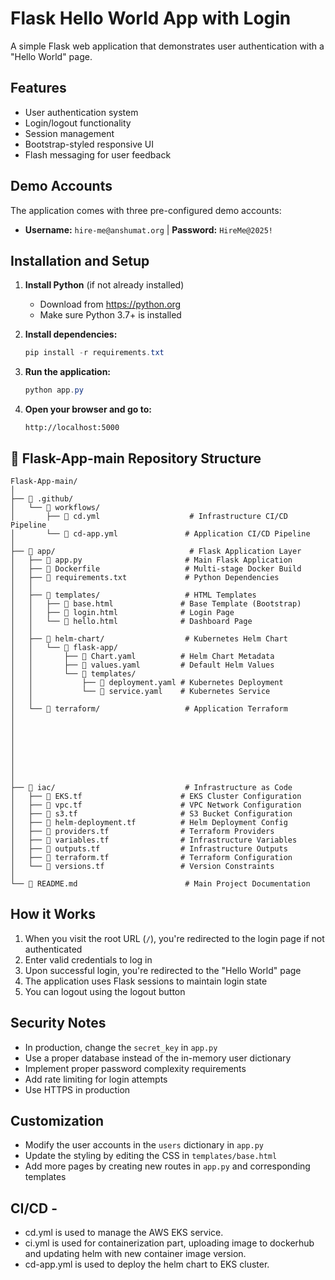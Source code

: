 # Flask Hello World App with Login

A simple Flask web application that demonstrates user authentication with a "Hello World" page.

## Features

- User authentication system
- Login/logout functionality
- Session management
- Bootstrap-styled responsive UI
- Flash messaging for user feedback

## Demo Accounts

The application comes with three pre-configured demo accounts:

- **Username:** `hire-me@anshumat.org` | **Password:** `HireMe@2025!`

## Installation and Setup

1. **Install Python** (if not already installed)
   - Download from https://python.org
   - Make sure Python 3.7+ is installed

2. **Install dependencies:**
   ```powershell
   pip install -r requirements.txt
   ```

3. **Run the application:**
   ```powershell
   python app.py
   ```

4. **Open your browser and go to:**
   ```
   http://localhost:5000
   ```

## 📁 Flask-App-main Repository Structure

```
Flask-App-main/
│
├── 📁 .github/
│   └── 📁 workflows/
│       ├── 📄 cd.yml                    # Infrastructure CI/CD Pipeline
│       └── 📄 cd-app.yml               # Application CI/CD Pipeline
│
├── 📁 app/                              # Flask Application Layer
│   ├── 📄 app.py                       # Main Flask Application
│   ├── 📄 Dockerfile                   # Multi-stage Docker Build
│   ├── 📄 requirements.txt             # Python Dependencies
│   │
│   ├── 📁 templates/                   # HTML Templates
│   │   ├── 📄 base.html               # Base Template (Bootstrap)
│   │   ├── 📄 login.html              # Login Page
│   │   └── 📄 hello.html              # Dashboard Page
│   │
│   ├── 📁 helm-chart/                  # Kubernetes Helm Chart
│   │   └── 📁 flask-app/
│   │       ├── 📄 Chart.yaml          # Helm Chart Metadata
│   │       ├── 📄 values.yaml         # Default Helm Values
│   │       └── 📁 templates/
│   │           ├── 📄 deployment.yaml # Kubernetes Deployment
│   │           └── 📄 service.yaml    # Kubernetes Service
│   │
│   └── 📁 terraform/                   # Application Terraform
│      
│    
│       
│       
│       
│      
│       
│
├── 📁 iac/                             # Infrastructure as Code
│   ├── 📄 EKS.tf                      # EKS Cluster Configuration
│   ├── 📄 vpc.tf                      # VPC Network Configuration
│   ├── 📄 s3.tf                       # S3 Bucket Configuration
│   ├── 📄 helm-deployment.tf          # Helm Deployment Config
│   ├── 📄 providers.tf                # Terraform Providers
│   ├── 📄 variables.tf                # Infrastructure Variables
│   ├── 📄 outputs.tf                  # Infrastructure Outputs
│   ├── 📄 terraform.tf                # Terraform Configuration
│   └── 📄 versions.tf                 # Version Constraints
│
└── 📄 README.md                        # Main Project Documentation
```

## How it Works

1. When you visit the root URL (`/`), you're redirected to the login page if not authenticated
2. Enter valid credentials to log in
3. Upon successful login, you're redirected to the "Hello World" page
4. The application uses Flask sessions to maintain login state
5. You can logout using the logout button

## Security Notes

- In production, change the `secret_key` in `app.py`
- Use a proper database instead of the in-memory user dictionary
- Implement proper password complexity requirements
- Add rate limiting for login attempts
- Use HTTPS in production

## Customization

- Modify the user accounts in the `users` dictionary in `app.py`
- Update the styling by editing the CSS in `templates/base.html`
- Add more pages by creating new routes in `app.py` and corresponding templates

## CI/CD -
- cd.yml is used to manage the AWS EKS service.
- ci.yml is used for containerization part, uploading image to dockerhub and updating helm with new container image version.
- cd-app.yml is used to deploy the helm chart to EKS cluster.